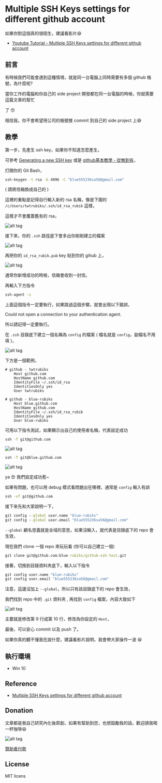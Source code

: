 # Multiple SSH Keys settings for different github account

如果你對這個真的很陌生，建議看影片:smile:

* [Youtube Tutorial - Multiple SSH Keys settings for different github account](https://youtu.be/gDxG-4tF7B8)

## 前言

有時候我們可能會遇到這種情境，就是同一台電腦上同時需要有多個 github 帳號，為什麼呢?

當你工作的電腦和你自己的 side project 開發都在同一台電腦的時候，你就需要這篇文章的幫忙

了 :kissing_smiling_eyes:

相信我，你不會希望用公司的帳號推 commit 到自己的 side project 上:sweat_smile:

## 教學

第一步，先產生 ssh key，如果你不知道怎麼產生，

可參考 [Generating a new SSH key](https://help.github.com/articles/generating-a-new-ssh-key-and-adding-it-to-the-ssh-agent/) 或是 [github基本教學 - 從無到有](https://www.youtube.com/watch?v=py3n6gF5Y00)，

打開你的 Git Bash，

```cmd
ssh-keygen -t rsa -b 4096 -C "blue555236sa56@gmail.com"
```

( 請將信箱換成自己的 )

這裡的重點是記得自行輸入新的 rsa 名稱，像是下圖的 `/c/Users/twtrubiks/.ssh/id_rsa_rubik` 這樣，

這樣才不會覆蓋舊有的 rsa，

![alt tag](https://i.imgur.com/2Msr51U.png)

接下來，你的 `.ssh` 路徑底下會多出你剛剛建立的檔案

![alt tag](https://i.imgur.com/B4g9FQO.png)

再把你的  `id_rsa_rubik.pub` key 貼到你的 gihub 上，

![alt tag](https://i.imgur.com/tfQzFcJ.png)

通常你新增成功的時候，信箱會收到一封信。

再輸入下方指令

```cmd
ssh-agent -s
```

上面這個指令一定要執行，如果跳過這個步驟，就會出現以下錯誤，

Could not open a connection to your authentication agent.

所以請記得一定要執行。

在 `.ssh` 目錄底下建立一個名稱為 `config` 的檔案 ( 檔名就是 `config`，副檔名不用填 )，

![alt tag](https://i.imgur.com/SJBxro6.png)

下方是一個範例，

```config
# github - twtrubiks
    Host github.com
    HostName github.com
    IdentityFile ~/.ssh/id_rsa
    IdentitiesOnly yes
    User twtrubiks

# github - blue-rubiks
    Host blue.github.com
    HostName github.com
    IdentityFile ~/.ssh/id_rsa_rubik
    IdentitiesOnly yes
    User blue-rubiks
```

可用以下指令測試，如果顯示出自己的使用者名稱，代表設定成功

```cmd
ssh -T git@github.com
```

![alt tag](https://i.imgur.com/rdLf4iX.png)

```cmd
ssh -T git@blue.github.com
```

![alt tag](https://i.imgur.com/YTNHPfN.png)

ya :heart_eyes: 我們設定成功惹~

如果有問題，也可以用 debug 模式看問題出在哪裡，通常是 `config` 輸入有誤

```cmd
ssh -vT git@github.com
```

接下來先和大家說明一下，

```cmd
git config --global user.name "blue-rubiks"
git config --global user.email "blue555236sa56@gmail.com"
```

`--global` 顧名思義就是全域的意思，如果沒輸入，就代表是目錄底下的 repo 會生效，

現在我們 clone 一個 repo 來玩玩看 (你可以自己建立一個)

```cmd
git clone git@github.com:blue-rubiks/github-ssh-test.git
```

接著，切換到目錄資料夾底下，輸入以下指令

```cmd
git config user.name "blue-rubiks"
git config user.email "blue555236sa56@gmail.com"
```

注意，這邊沒加上 `--global`，所以只有該目錄底下的 repo 會生效，

我們找到 repo 中的 `.git` 資料夾 , 再找到 `config` 檔案，內容大致如下

![alt tag](https://i.imgur.com/vT6GiYR.png)

主要就是修改第 9 行成第 10 行，修改為你設定的 `Host`，

最後，可以安心 commit 以及 push 了。

如果你真的聽不懂我在說什麼，建議看影片說明，我會帶大家操作一波 :laughing:

## 執行環境

* Win 10

## Reference

* [Multiple SSH Keys settings for different github account](https://gist.github.com/jexchan/2351996)

## Donation

文章都是我自己研究內化後原創，如果有幫助到您，也想鼓勵我的話，歡迎請我喝一杯咖啡:laughing:

![alt tag](https://i.imgur.com/LRct9xa.png)

[贊助者付款](https://payment.opay.tw/Broadcaster/Donate/9E47FDEF85ABE383A0F5FC6A218606F8)

## License

MIT licens